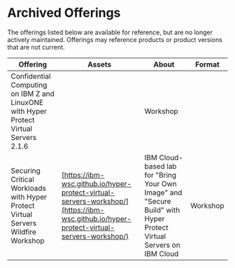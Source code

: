 # Archived Offerings

The offerings listed below are available for reference, but are no longer actively maintained. Offerings may reference products or product versions that are not current.  

| Offering | Assets | About | Format |
| -------- | ------- | ------- | ------ |
| Confidential Computing on IBM Z and LinuxONE with Hyper Protect Virtual Servers 2.1.6 | | Workshop |
| Securing Critical Workloads with Hyper Protect Virtual Servers Wildfire Workshop | [https://ibm-wsc.github.io/hyper-protect-virtual-servers-workshop/](https://ibm-wsc.github.io/hyper-protect-virtual-servers-workshop/) | IBM Cloud-based lab for "Bring Your Own Image" and "Secure Build" with Hyper Protect Virtual Servers on IBM Cloud | Workshop |
